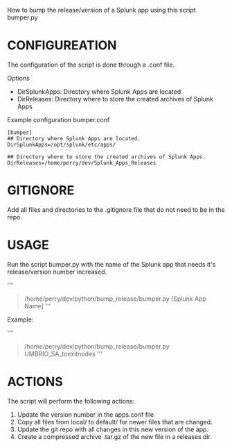How to bump the release/version of a Splunk app using this script bumper.py

# CONFIGUREATION
The configuration of the script is done through a .conf file.

Options
- DirSplunkApps: Directory where Splunk Apps are located
- DirReleases: Directory where to store the created archives of Splunk Apps

Example configuration bumper.conf

```
[bumper]
## Directory where Splunk Apps are located.
DirSplunkApps=/opt/splunk/etc/apps/

## Directory where to store the created archives of Splunk Apps.
DirReleases=/home/perry/dev/Splunk_Apps_Releases
```

# GITIGNORE
Add all files and directories to the .gitignore file that do not need to be in the repo.

# USAGE
Run the script bumper.py with the name of the Splunk app that needs it's release/version number increased.

'''
> /home/perry/dev/python/bump_release/bumper.py [Splunk App Name]
'''

Example:

'''
> /home/perry/dev/python/bump_release/bumper.py UMBRIO_SA_toexitnodes
'''

# ACTIONS
The script will perform the following actions:

1. Update the version number in the apps.conf file
1. Copy all files from local/ to default/ for newer files that are changed.
1. Update the git repo with all changes in this new version of the app.
1. Create a compressed archive .tar.gz of the new file in a releases dir.
